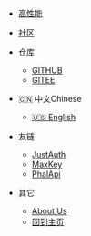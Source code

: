 - [高性能](https://github.com/tomsun28/sureness-shiro-spring-security ':ignore')    

- [社区](https://github.com/tomsun28/sureness/discussions ':ignore')  

- 仓库  
  - [GITHUB](https://github.com/tomsun28/sureness ':ignore')    
  - [GITEE](https://gitee.com/tomsun28/sureness ':ignore')    

- :cn: 中文Chinese  
  - [:us: English](/)  

- 友链
  - [JustAuth](https://www.justauth.cn/ ':ignore')  
  - [MaxKey](https://maxkey.top/ ':ignore')   
  - [PhalApi](https://www.phalapi.net/ ':ignore')   

- 其它  
  - [About Us](https://usthe.com)  
  - [回到主页](/cn/)  